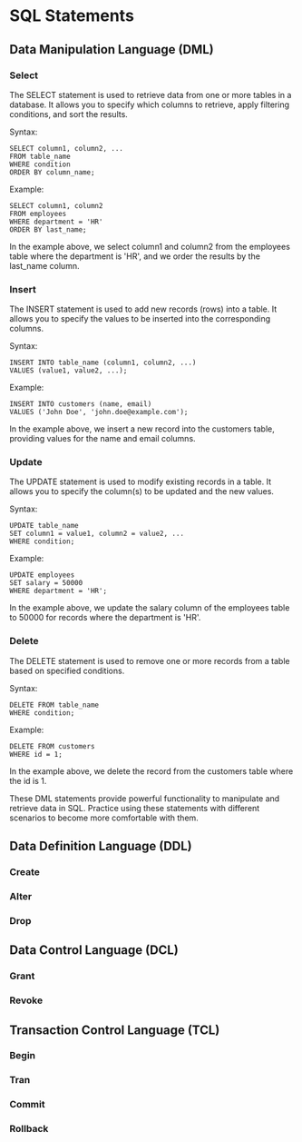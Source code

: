 # SQL Statements

## Data Manipulation Language (DML)

### Select

The SELECT statement is used to retrieve data from one or more tables in a database. It allows you to specify which columns to retrieve, apply filtering conditions, and sort the results.

Syntax:

```
SELECT column1, column2, ...
FROM table_name
WHERE condition
ORDER BY column_name;
```

Example:

```
SELECT column1, column2
FROM employees
WHERE department = 'HR'
ORDER BY last_name;
```

In the example above, we select column1 and column2 from the employees table where the department is 'HR', and we order the results by the last_name column.

### Insert

The INSERT statement is used to add new records (rows) into a table. It allows you to specify the values to be inserted into the corresponding columns.

Syntax:

```
INSERT INTO table_name (column1, column2, ...)
VALUES (value1, value2, ...);
```

Example:

```
INSERT INTO customers (name, email)
VALUES ('John Doe', 'john.doe@example.com');
```

In the example above, we insert a new record into the customers table, providing values for the name and email columns.

### Update

The UPDATE statement is used to modify existing records in a table. It allows you to specify the column(s) to be updated and the new values.

Syntax:

```
UPDATE table_name
SET column1 = value1, column2 = value2, ...
WHERE condition;
```

Example:

```
UPDATE employees
SET salary = 50000
WHERE department = 'HR';
```

In the example above, we update the salary column of the employees table to 50000 for records where the department is 'HR'.

### Delete

The DELETE statement is used to remove one or more records from a table based on specified conditions.

Syntax:

```
DELETE FROM table_name
WHERE condition;
```

Example:

```
DELETE FROM customers
WHERE id = 1;
```

In the example above, we delete the record from the customers table where the id is 1.

These DML statements provide powerful functionality to manipulate and retrieve data in SQL. Practice using these statements with different scenarios to become more comfortable with them.

## Data Definition Language (DDL)

### Create

### Alter

### Drop

## Data Control Language (DCL)

### Grant

### Revoke

## Transaction Control Language (TCL)

### Begin

### Tran

### Commit

### Rollback
